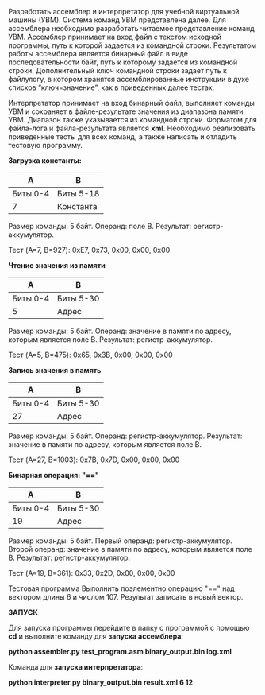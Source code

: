 Разработать ассемблер и интерпретатор для учебной виртуальной машины (УВМ). Система команд УВМ представлена далее. Для ассемблера необходимо разработать читаемое представление команд УВМ. Ассемблер принимает на вход файл с текстом исходной программы, путь к которой задается из командной строки. Результатом работы ассемблера является бинарный файл в виде последовательности байт, путь к которому задается из командной строки. Дополнительный ключ командной строки задает путь к файлулогу, в котором хранятся ассемблированные инструкции в духе списков “ключ=значение”, как в приведенных далее тестах.

Интерпретатор принимает на вход бинарный файл, выполняет команды УВМ и сохраняет в файле-результате значения из диапазона памяти УВМ. Диапазон также указывается из командной строки. Форматом для файла-лога и файла-результата является **xml**. Необходимо реализовать приведенные тесты для всех команд, а также написать и отладить тестовую программу.

**Загрузка константы:**

|A        | B         |
|---------|-----------|
|Биты 0-4 | Биты 5-18 |
|7        | Константа |

Размер команды: 5 байт. Операнд: поле B. Результат: регистр-аккумулятор.

Тест (A=7, B=927): 
0xE7, 0x73, 0x00, 0x00, 0x00 


**Чтение значения из памяти**

|A        | B         |
|---------|-----------|
|Биты 0-4 | Биты 5-30 |
|5        | Адрес     |

Размер команды: 5 байт. Операнд: значение в памяти по адресу, которым является поле B. Результат: регистр-аккумулятор. 

Тест (A=5, B=475): 
0x65, 0x3B, 0x00, 0x00, 0x00


**Запись значения в память**

|A        | B         |
|---------|-----------|
|Биты 0-4 | Биты 5-30 |
|27       | Адрес     |

Размер команды: 5 байт. Операнд: регистр-аккумулятор. Результат: значение в памяти по адресу, которым является поле B.

Тест (A=27, B=1003): 
0x7B, 0x7D, 0x00, 0x00, 0x00

 
**Бинарная операция: "=="**

| A         | B         |
|-----------|-----------|
| Биты 0-4  | Биты 5-30 |
| 19        | Адрес     |


Размер команды: 5 байт. Первый операнд: регистр-аккумулятор. Второй операнд: значение в памяти по адресу, которым является поле B. Результат: регистр-аккумулятор. 

Тест (A=19, B=361): 
0x33, 0x2D, 0x00, 0x00, 0x00
 
Тестовая программа 
Выполнить поэлементно операцию "==" над вектором длины 6 и числом 107. 
Результат записать в новый вектор.

**ЗАПУСК**

Для запуска программы перейдите в папку с программой с помощью **cd** и выполните команду для **запуска ассемблера**:

**python assembler.py test_program.asm binary_output.bin log.xml**

Команда для **запуска интерпретатора**:

**python interpreter.py binary_output.bin result.xml 6 12**
